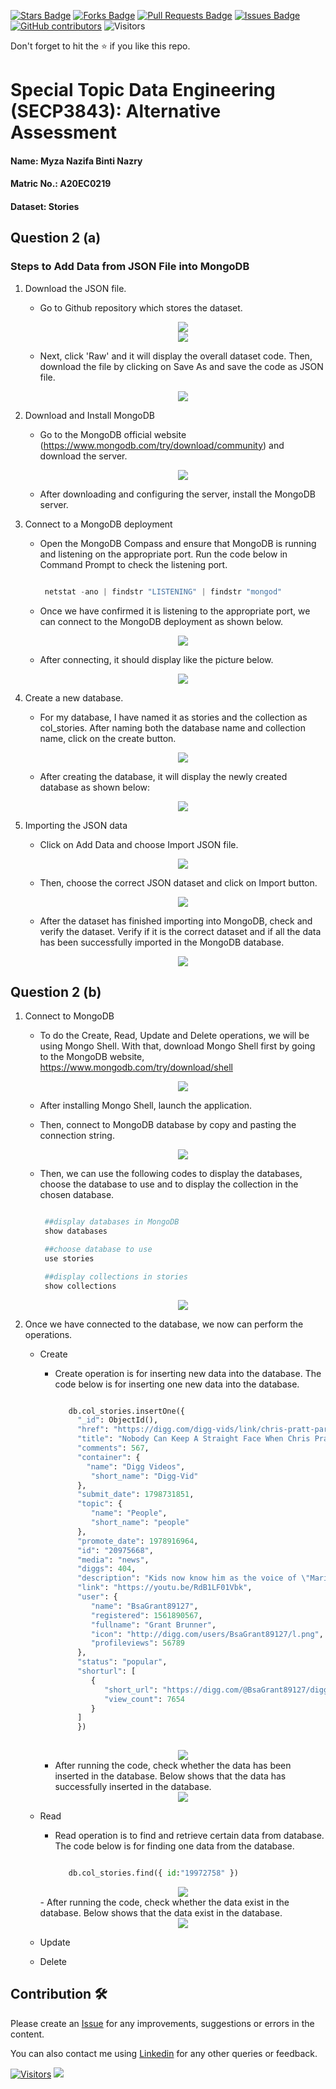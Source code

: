 <a href="https://github.com/drshahizan/SECP3843/stargazers"><img src="https://img.shields.io/github/stars/drshahizan/SECP3843" alt="Stars Badge"/></a>
<a href="https://github.com/drshahizan/SECP3843/network/members"><img src="https://img.shields.io/github/forks/drshahizan/SECP3843" alt="Forks Badge"/></a>
<a href="https://github.com/drshahizan/SECP3843/pulls"><img src="https://img.shields.io/github/issues-pr/drshahizan/SECP3843" alt="Pull Requests Badge"/></a>
<a href="https://github.com/drshahizan/SECP3843/issues"><img src="https://img.shields.io/github/issues/drshahizan/SECP3843" alt="Issues Badge"/></a>
<a href="https://github.com/drshahizan/SECP3843/graphs/contributors"><img alt="GitHub contributors" src="https://img.shields.io/github/contributors/drshahizan/SECP3843?color=2b9348"></a>
![Visitors](https://api.visitorbadge.io/api/visitors?path=https%3A%2F%2Fgithub.com%2Fdrshahizan%2FSECP3843&labelColor=%23d9e3f0&countColor=%23697689&style=flat)

Don't forget to hit the :star: if you like this repo.

# Special Topic Data Engineering (SECP3843): Alternative Assessment

#### Name: Myza Nazifa Binti Nazry
#### Matric No.: A20EC0219
#### Dataset: Stories

## Question 2 (a)

### Steps to Add Data from JSON File into MongoDB

1. Download the JSON file.
   - Go to Github repository which stores the dataset.
     
      <div align="center"><img src="https://github.com/drshahizan/SECP3843/blob/main/submission/myzanazifah/question2/files/images/dw%20data(1).png" /></div>
      <div align="center"><img src="https://github.com/drshahizan/SECP3843/blob/main/submission/myzanazifah/question2/files/images/dw%20data(2).png" /></div>
   - Next, click 'Raw' and it will display the overall dataset code. Then, download the file by clicking on Save As and save the code as JSON file.
          
      <div align="center"><img src="https://github.com/drshahizan/SECP3843/blob/main/submission/myzanazifah/question2/files/images/dw%20datas(3).png" /></div>
   
2. Download and Install MongoDB
   - Go to the MongoDB official website (https://www.mongodb.com/try/download/community) and download the server.

     <div align="center"><img src="https://github.com/drshahizan/SECP3843/blob/main/submission/myzanazifah/question2/files/images/dw%20mongodb.png" /></div>
   - After downloading and configuring the server, install the MongoDB server.

     
3. Connect to a MongoDB deployment
   - Open the MongoDB Compass and ensure that MongoDB is running and listening on the appropriate port. Run the code below in Command Prompt to check the listening port.
     ```python

      netstat -ano | findstr "LISTENING" | findstr "mongod"
      ```
   - Once we have confirmed it is listening to the appropriate port, we can connect to the MongoDB deployment as shown below.
     
      <div align="center"><img src="https://github.com/drshahizan/SECP3843/blob/main/submission/myzanazifah/question2/files/images/q2%20mongodb(1).png" /></div>
      
   - After connecting, it should display like the picture below.
          
      <div align="center"><img src="https://github.com/drshahizan/SECP3843/blob/main/submission/myzanazifah/question2/files/images/q2%20mongodb(2).png" /></div>

      
4. Create a new database.
   - For my database, I have named it as stories and the collection as col_stories. After naming both the database name and collection name, click on the create button.
     
      <div align="center"><img src="https://github.com/drshahizan/SECP3843/blob/main/submission/myzanazifah/question2/files/images/q2%20mongodb(3).png" /></div>
      
   - After creating the database, it will display the newly created database as shown below:
     
      <div align="center"><img src="https://github.com/drshahizan/SECP3843/blob/main/submission/myzanazifah/question2/files/images/q2%20mongodb(4).png" /></div>

      
5. Importing the JSON data
   - Click on Add Data and choose Import JSON file.
      
      <div align="center"><img src="https://github.com/drshahizan/SECP3843/blob/main/submission/myzanazifah/question2/files/images/import(1).png" /></div>
      
   - Then, choose the correct JSON dataset and click on Import button.
      
      <div align="center"><img src="https://github.com/drshahizan/SECP3843/blob/main/submission/myzanazifah/question2/files/images/import(2).png" /></div>
      
   - After the dataset has finished importing into MongoDB, check and verify the dataset. Verify if it is the correct dataset and if all the data has been successfully imported in the MongoDB database.
      
      <div align="center"><img src="https://github.com/drshahizan/SECP3843/blob/main/submission/myzanazifah/question2/files/images/import(3).png" /></div>

      
## Question 2 (b)

1. Connect to MongoDB
   - To do the Create, Read, Update and Delete operations, we will be using Mongo Shell. With that, download Mongo Shell first by going to the MongoDB website, https://www.mongodb.com/try/download/shell
           
      <div align="center"><img src="https://github.com/drshahizan/SECP3843/blob/main/submission/myzanazifah/question2/files/images/dwshell.png" /></div>
      
   - After installing Mongo Shell, launch the application.
   - Then, connect to MongoDB database by copy and pasting the connection string.
          
      <div align="center"><img src="https://github.com/drshahizan/SECP3843/blob/main/submission/myzanazifah/question2/files/images/mongosh(1).png" /></div>
   - Then, we can use the following codes to display the databases, choose the database to use and to display the collection in the chosen database.
     ```python

      ##display databases in MongoDB 
      show databases

      ##choose database to use
      use stories

      ##display collections in stories
      show collections
      ```
           
      <div align="center"><img src="https://github.com/drshahizan/SECP3843/blob/main/submission/myzanazifah/question2/files/images/mongosh(4).png" />

2. Once we have connected to the database, we now can perform the operations.
   - Create
     - Create operation is for inserting new data into the database. The code below is for inserting one new data into the database.
         
       ```python
   
          db.col_stories.insertOne({
            "_id": ObjectId(),
            "href": "https://digg.com/digg-vids/link/chris-pratt-parks-and-recreation-bloopers-YyAl5sfglw",
            "title": "Nobody Can Keep A Straight Face When Chris Pratt Starts Improvising On Parks And Rec",
            "comments": 567,
            "container": {
              "name": "Digg Videos",
               "short_name": "Digg-Vid"
            },
            "submit_date": 1798731851,
            "topic": {
               "name": "People",
               "short_name": "people"
            },
            "promote_date": 1978916964,
            "id": "20975668",
            "media": "news",
            "diggs": 404,
            "description": "Kids now know him as the voice of \"Mario\" but Chris Pratt will always be Andy Dwyer to us. He turns 44 today (6/21), so let's remember some of his funniest moments from the Parks and Rec blooper reel.",
            "link": "https://youtu.be/RdB1LF01Vbk",
            "user": {
               "name": "BsaGrant89127",
               "registered": 1561890567,
               "fullname": "Grant Brunner",
               "icon": "http://digg.com/users/BsaGrant89127/l.png",
               "profileviews": 56789
            },
            "status": "popular",
            "shorturl": [
               {
                  "short_url": "https://digg.com/@BsaGrant89127/diggs",
                  "view_count": 7654
               }
            ]
            })
         
      <div align="center"><img src="https://github.com/drshahizan/SECP3843/blob/main/submission/myzanazifah/question2/files/images/create(1).png" /></div>
      
     - After running the code, check whether the data has been inserted in the database. Below shows that the data has successfully inserted in the database.

      <div align="center"><img src="https://github.com/drshahizan/SECP3843/blob/main/submission/myzanazifah/question2/files/images/create(2).png" /></div>
     
   - Read
     - Read operation is to find and retrieve certain data from database. The code below is for finding one data from the database.
         
       ```python
   
          db.col_stories.find({ id:"19972758" })
      <div align="center"><img src="https://github.com/drshahizan/SECP3843/blob/main/submission/myzanazifah/question2/files/images/read(1).png" /></div>
     - After running the code, check whether the data exist in the database. Below shows that the data exist in the database.
     
      <div align="center"><img src="https://github.com/drshahizan/SECP3843/blob/main/submission/myzanazifah/question2/files/images/read(2).png" /></div>
   - Update
   - Delete

## Contribution 🛠️
Please create an [Issue](https://github.com/drshahizan/special-topic-data-engineering/issues) for any improvements, suggestions or errors in the content.

You can also contact me using [Linkedin](https://www.linkedin.com/in/drshahizan/) for any other queries or feedback.

[![Visitors](https://api.visitorbadge.io/api/visitors?path=https%3A%2F%2Fgithub.com%2Fdrshahizan&labelColor=%23697689&countColor=%23555555&style=plastic)](https://visitorbadge.io/status?path=https%3A%2F%2Fgithub.com%2Fdrshahizan)
![](https://hit.yhype.me/github/profile?user_id=81284918)



